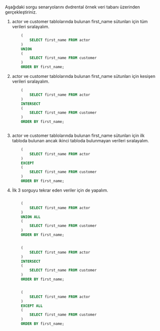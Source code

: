 Aşağıdaki sorgu senaryolarını dvdrental örnek veri tabanı üzerinden gerçekleştiriniz.

1. actor ve customer tablolarında bulunan first_name sütunları için tüm verileri sıralayalım.

    ```sql
        (
            SELECT first_name FROM actor
        )
        UNION
        (
            SELECT first_name FROM customer
        )
        ORDER BY first_name;
    ```

2. actor ve customer tablolarında bulunan first_name sütunları için kesişen verileri sıralayalım.

    ```sql 
        (
            SELECT first_name FROM actor
        )
        INTERSECT
        (
            SELECT first_name FROM customer
        )
        ORDER BY first_name;
        
    ```

3. actor ve customer tablolarında bulunan first_name sütunları için ilk tabloda bulunan ancak ikinci tabloda bulunmayan verileri sıralayalım.

    ```sql 
        (
            SELECT first_name FROM actor
        )
        EXCEPT
        (
            SELECT first_name FROM customer
        )
        ORDER BY first_name;

    ```

4. İlk 3 sorguyu tekrar eden veriler için de yapalım.

    ```sql 

        (
            SELECT first_name FROM actor
        )
        UNION ALL
        (
            SELECT first_name FROM customer
        )
        ORDER BY first_name;


        (
            SELECT first_name FROM actor
        )
        INTERSECT
        (
            SELECT first_name FROM customer
        )
        ORDER BY first_name;


        (
            SELECT first_name FROM actor
        )
        EXCEPT ALL
        (
            SELECT first_name FROM customer
        )
        ORDER BY first_name;

    ```


